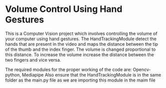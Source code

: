 # Volume Control Using Hand Gestures
This is a Computer Vision project which involves controlling the volume of your computer using hand gestures. The HandTrackingModule detect the hands that are present in the video and maps the distance between the tip of the thumb and the index finger. The volume is changed proportional to this distance. To increase the volume increase the distance between the two fingers and vice versa.

The required modules for the proper working of the code are: Opencv-python, Mediapipe
Also ensure that the HandTrackingModule is in the same folder as the main.py file as we are importing this module in the maim file

